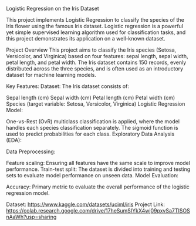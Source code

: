 Logistic Regression on the Iris Dataset

This project implements Logistic Regression to classify the species of the Iris flower using the famous Iris dataset. Logistic regression is a powerful yet simple supervised learning algorithm used for classification tasks, and this project demonstrates its application on a well-known dataset.

Project Overview
This project aims to classify the Iris species (Setosa, Versicolor, and Virginica) based on four features: sepal length, sepal width, petal length, and petal width. The Iris dataset contains 150 records, evenly distributed across the three species, and is often used as an introductory dataset for machine learning models.

Key Features:
Dataset: The Iris dataset consists of:

Sepal length (cm)
Sepal width (cm)
Petal length (cm)
Petal width (cm)
Species (target variable: Setosa, Versicolor, Virginica)
Logistic Regression Model:

One-vs-Rest (OvR) multiclass classification is applied, where the model handles each species classification separately.
The sigmoid function is used to predict probabilities for each class.
Exploratory Data Analysis (EDA):

Data Preprocessing:

Feature scaling: Ensuring all features have the same scale to improve model performance.
Train-test split: The dataset is divided into training and testing sets to evaluate model performance on unseen data.
Model Evaluation:

Accuracy: Primary metric to evaluate the overall performance of the logistic regression model.

Dataset: https://www.kaggle.com/datasets/uciml/iris
Project Link: https://colab.research.google.com/drive/17heSumSIYkX4wj09pxvSa7TISOSnAaWh?usp=sharing

